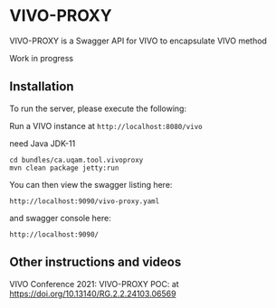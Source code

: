 # VIVO-PROXY
VIVO-PROXY is a Swagger API for VIVO to encapsulate VIVO method 

Work in progress


## Installation



To run the server, please execute the following:

Run a VIVO instance at `http://localhost:8080/vivo`

need Java JDK-11

```
cd bundles/ca.uqam.tool.vivoproxy
mvn clean package jetty:run
```

You can then view the swagger listing here:

```
http://localhost:9090/vivo-proxy.yaml
```
and swagger console here:

```
http://localhost:9090/
```

## Other instructions and videos
VIVO Conference 2021: VIVO-PROXY POC: at [https://doi.org/10.13140/RG.2.2.24103.06569 ](https://doi.org/10.13140/RG.2.2.24103.06569)




